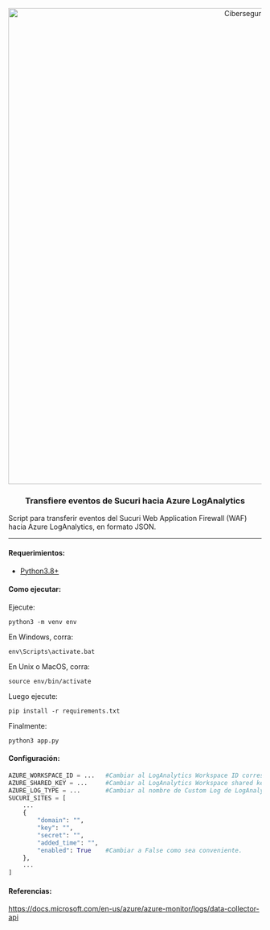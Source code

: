 <p align="center">
  <a href="https://github.com/othneildrew/Best-README-Template">
    <img width="946" alt="Ciberseguridad" src="https://user-images.githubusercontent.com/46871300/125079966-38ef8380-e092-11eb-9b5e-8bd0314d9274.PNG">
  </a>
 
   <h3 align="center">Transfiere eventos de Sucuri hacia Azure LogAnalytics</h3>

  <p>
  Script para transferir eventos del Sucuri Web Application Firewall (WAF) hacia Azure LogAnalytics, en formato JSON.
  </p>
</p>

---

#### Requerimientos:

* [Python3.8+](https://www.python.org/downloads/)

#### Como ejecutar:

Ejecute:

```
python3 -m venv env
```

En Windows, corra:

```
env\Scripts\activate.bat
```

En Unix o MacOS, corra:

```
source env/bin/activate
```

Luego ejecute:

```
pip install -r requirements.txt
```

Finalmente:

```
python3 app.py
```

#### Configuración:

```python
AZURE_WORKSPACE_ID = ...   #Cambiar al LogAnalytics Workspace ID correspondiente
AZURE_SHARED_KEY = ...     #Cambiar al LogAnalytics Workspace shared key correspondiente
AZURE_LOG_TYPE = ...       #Cambiar al nombre de Custom Log de LogAnalytics Workspace correspondiente
SUCURI_SITES = [
    ...
    {
        "domain": "",
        "key": "",
        "secret": "",
        "added_time": "",
        "enabled": True    #Cambiar a False como sea conveniente.
    },
    ...
]
```

#### Referencias:

https://docs.microsoft.com/en-us/azure/azure-monitor/logs/data-collector-api
